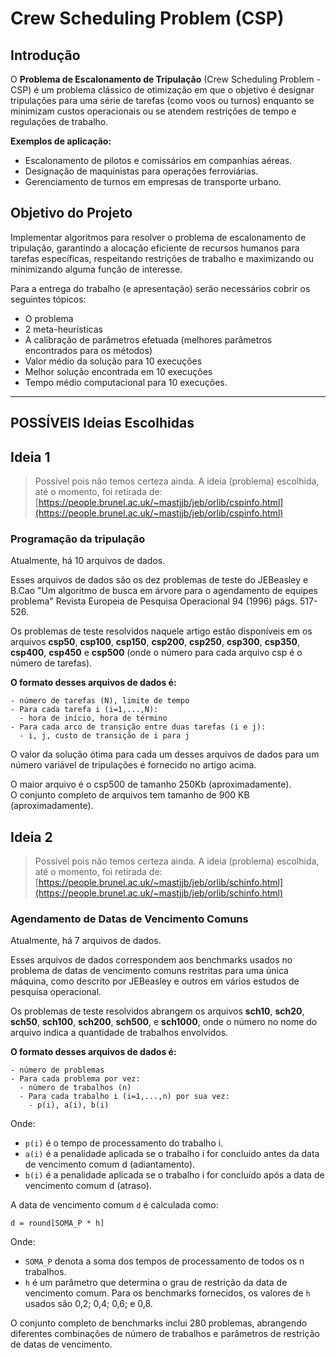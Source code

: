 # Crew Scheduling Problem (CSP)

## Introdução
O **Problema de Escalonamento de Tripulação** (Crew Scheduling Problem - CSP) é um problema clássico de otimização em que o objetivo é designar tripulações para uma série de tarefas (como voos ou turnos) enquanto se minimizam custos operacionais ou se atendem restrições de tempo e regulações de trabalho.

**Exemplos de aplicação:**
- Escalonamento de pilotos e comissários em companhias aéreas.
- Designação de maquinistas para operações ferroviárias.
- Gerenciamento de turnos em empresas de transporte urbano.

## Objetivo do Projeto
Implementar algoritmos para resolver o problema de escalonamento de tripulação, garantindo a alocação eficiente de recursos humanos para tarefas específicas, respeitando restrições de trabalho e maximizando ou minimizando alguma função de interesse.

Para a entrega do trabalho (e apresentação) serão necessários cobrir os seguintes tópicos:
- O problema
- 2 meta-heurísticas
- A calibração de parâmetros efetuada (melhores parâmetros encontrados para os métodos)
- Valor médio da solução para 10 execuções
- Melhor solução encontrada em 10 execuções
- Tempo médio computacional para 10 execuções.

---

## POSSÍVEIS Ideias Escolhidas

## Ideia 1
> Possível pois não temos certeza ainda. A ideia (problema) escolhida, até o momento, foi retirada de: [https://people.brunel.ac.uk/~mastjjb/jeb/orlib/cspinfo.html](https://people.brunel.ac.uk/~mastjjb/jeb/orlib/cspinfo.html)

### Programação da tripulação  
Atualmente, há 10 arquivos de dados.

Esses arquivos de dados são os dez problemas de teste do JEBeasley e B.Cao "Um algoritmo de busca em árvore para o agendamento de equipes problema" Revista Europeia de Pesquisa Operacional 94 (1996) págs. 517-526.

Os problemas de teste resolvidos naquele artigo estão disponíveis em os arquivos **csp50**, **csp100**, **csp150**, **csp200**, **csp250**, **csp300**, **csp350**, **csp400**, **csp450** e **csp500** (onde o número para cada arquivo csp é o número de tarefas).


**O formato desses arquivos de dados é:**
```
- número de tarefas (N), limite de tempo
- Para cada tarefa i (i=1,...,N): 
  - hora de início, hora de término
- Para cada arco de transição entre duas tarefas (i e j): 
  - i, j, custo de transição de i para j
```

O valor da solução ótima para cada um desses arquivos de dados para um número variável de tripulações é fornecido no artigo acima.

O maior arquivo é o csp500 de tamanho 250Kb (aproximadamente).  
O conjunto completo de arquivos tem tamanho de 900 KB (aproximadamente).

## Ideia 2
> Possível pois não temos certeza ainda. A ideia (problema) escolhida, até o momento, foi retirada de: [https://people.brunel.ac.uk/~mastjjb/jeb/orlib/schinfo.html](https://people.brunel.ac.uk/~mastjjb/jeb/orlib/schinfo.html)

### Agendamento de Datas de Vencimento Comuns
Atualmente, há 7 arquivos de dados.

Esses arquivos de dados correspondem aos benchmarks usados no problema de datas de vencimento comuns restritas para uma única máquina, como descrito por JEBeasley e outros em vários estudos de pesquisa operacional.

Os problemas de teste resolvidos abrangem os arquivos **sch10**, **sch20**, **sch50**, **sch100**, **sch200**, **sch500**, e **sch1000**, onde o número no nome do arquivo indica a quantidade de trabalhos envolvidos.

**O formato desses arquivos de dados é:**
```
- número de problemas
- Para cada problema por vez:
  - número de trabalhos (n)
  - Para cada trabalho i (i=1,...,n) por sua vez:
    - p(i), a(i), b(i)
```

Onde:
- `p(i)` é o tempo de processamento do trabalho i.
- `a(i)` é a penalidade aplicada se o trabalho i for concluído antes da data de vencimento comum d (adiantamento).
- `b(i)` é a penalidade aplicada se o trabalho i for concluído após a data de vencimento comum d (atraso).

A data de vencimento comum `d` é calculada como:

```
d = round[SOMA_P * h]
```

Onde:
- `SOMA_P` denota a soma dos tempos de processamento de todos os n trabalhos.
- `h` é um parâmetro que determina o grau de restrição da data de vencimento comum. Para os benchmarks fornecidos, os valores de `h` usados são 0,2; 0,4; 0,6; e 0,8.

O conjunto completo de benchmarks inclui 280 problemas, abrangendo diferentes combinações de número de trabalhos e parâmetros de restrição de datas de vencimento.


<!--
Até o momento, o cenário escolhido para este projeto é o de **Escalonamento de Tripulação para Companhias Aéreas**.

### Cenário

Uma companhia aérea precisa definir as escalas de tripulação para um conjunto de voos. Cada voo possui uma duração e horários específicos de partida e chegada. Cada tripulação tem um limite máximo de horas de trabalho permitidas por dia e por semana, e cada membro da tripulação tem um custo associado.

### O Problema
Como atribuir tripulações a voos de forma que todos os voos sejam cobertos, minimizando o custo total de tripulação e respeitando as restrições de jornada de trabalho.

### Elementos do CSP no Cenário
- **Tarefas**: Cada voo representa uma tarefa que precisa de tripulação.
- **Agentes**: Pilotos e comissários são os agentes que executam as tarefas.
- **Matriz de custos**: O custo de atribuir um voo a uma tripulação é definido pelo custo horário da tripulação.
- **Restrições**:
  - Limitação de horas de trabalho diárias e semanais.
  - Nenhum membro da tripulação pode estar designado a dois voos simultâneos.
- **Função Objetivo**: Minimizar o custo total de alocação de tripulações.

## Estrutura do Projeto
- **Solver**: Algoritmos de solução para escalonamento de tripulações.
- **Entrada**: Dados de voos, durações e custos de tripulações.
- **Saída**: Escalonamento otimizado para as tripulações, minimizando custos.
-->
